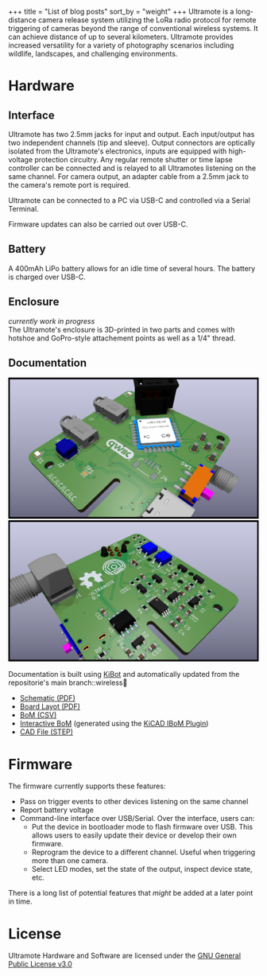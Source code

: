 +++
title = "List of blog posts"
sort_by = "weight"
+++
Ultramote is a long-distance camera release system utilizing the LoRa radio protocol for remote triggering of cameras beyond the range of conventional wireless systems. It can achieve distance of up to several kilometers. Ultramote provides increased versatility for a variety of photography scenarios including wildlife, landscapes, and challenging environments.

# Hardware
## Interface
Ultramote has two 2.5mm jacks for input and output. Each input/output has two independent channels (tip and sleeve). Output connectors are optically isolated from the Ultramote's electronics, inputs are equipped with high-voltage protection circuitry. Any regular remote shutter or time lapse controller can be connected and is relayed to all Ultramotes listening on the same channel. For camera output, an adapter cable from a 2.5mm jack to the camera's remote port is required.

Ultramote can be connected to a PC via USB-C and controlled via a Serial Terminal.

Firmware updates can also be carried out over USB-C.

## Battery
A 400mAh LiPo battery allows for an idle time of several hours. The battery is charged over USB-C.

## Enclosure
_currently work in progress_  
The Ultramote's enclosure is 3D-printed in two parts and comes with hotshoe and GoPro-style attachement points as well as a 1/4" thread.


## Documentation
![Rendering Top](kibot_generated/docs/img/ultramote-top.png)
![Rendering Bottom](kibot_generated/docs/img/ultramote-bottom.png)

Documentation is built using [KiBot](https://github.com/INTI-CMNB/KiBot) and automatically updated from the repositorie's main branch::wireless
- [Schematic (PDF)](kibot_generated/docs/ultramote-schematic.pdf)
- [Board Layot (PDF)](kibot_generated/docs/ultramote-pcb-layers.pdf)
- [BoM (CSV)](kibot_generated/docs/bom/bom_ultramote.csv)
- [Interactive BoM](kibot_generated/docs/bom/ultramote-ibom.html) (generated using the [KiCAD IBoM Plugin](https://github.com/openscopeproject/InteractiveHtmlBom))
- [CAD File (STEP)](kibot_generated/ultramote.step)

# Firmware
The firmware currently supports these features:
- Pass on trigger events to other devices listening on the same channel
- Report battery voltage
- Command-line interface over USB/Serial. Over the interface, users can:
    - Put the device in bootloader mode to flash firmware over USB. This allows users to easily update their device or develop their own firmware.
    - Reprogram the device to a different channel. Useful when triggering more than one camera.
    - Select LED modes, set the state of the output, inspect device state, etc.

There is a long list of potential features that _might_ be added at a later point in time.

# License
Ultramote Hardware and Software are licensed under the [GNU General Public License v3.0](https://github.com/etrommer/ultramote/tree/main/LICENSE)
